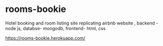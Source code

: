 # rooms-bookie

Hotel booking and room listing site replicating airbnb website ,
backend - node js,
databse- mongodb,
frontend- html, css


https://rooms-bookie.herokuapp.com/
